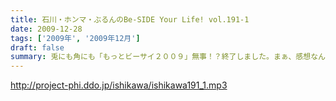 ```yaml
---
title: 石川・ホンマ・ぶるんのBe-SIDE Your Life! vol.191-1
date: 2009-12-28
tags: ['2009年', '2009年12月']
draft: false
summary: 兎にも角にも「もっとビーサイ２００９」無事！？終了しました。まぁ、感想なんかもたくさんきているわけで。来られなかったリスナーもぜひ、お聞き下さい。まぁ、そういうことですよ・・・NAMAE
---
```


http://project-phi.ddo.jp/ishikawa/ishikawa191_1.mp3
